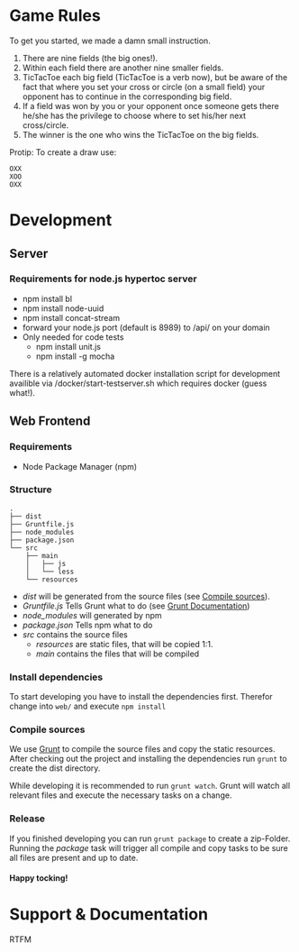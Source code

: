 # Game Rules

To get you started, we made a damn small instruction.

1. There are nine fields (the big ones!).
2. Within each field there are another nine smaller fields.
3. TicTacToe each big field (TicTacToe is a verb now), but be aware of the fact that where you set your cross
   or circle (on a small field) your opponent has to continue in the corresponding big field.
4. If a field was won by you or your opponent once someone gets there he/she has the
   privilege to choose where to set his/her next cross/circle.
5. The winner is the one who wins the TicTacToe on the big fields.

Protip: To create a draw use:
```
OXX
XOO
OXX
```

# Development
## Server
### Requirements for node.js hypertoc server
* npm install bl
* npm install node-uuid
* npm install concat-stream
* forward your node.js port (default is 8989) to /api/ on your domain
* Only needed for code tests
  * npm install unit.js
  * npm install -g mocha

There is a relatively automated docker installation script for development availible via /docker/start-testserver.sh which requires docker (guess what!).

## Web Frontend
### Requirements
* Node Package Manager (npm)

### Structure
```
.
├── dist
├── Gruntfile.js
├── node_modules
├── package.json
└── src
    ├── main
    │   ├── js
    │   └── less
    └── resources
```

* _dist_ will be generated from the source files (see [Compile sources](#compile-sources)).
* _Gruntfile.js_ Tells Grunt what to do (see [Grunt Documentation](http://gruntjs.com/getting-started))
* _node_modules_ will generated by npm
* _package.json_ Tells npm what to do
* _src_ contains the source files
  - _resources_ are static files, that will be copied 1:1.
  - _main_ contains the files that will be compiled


### Install dependencies
To start developing you have to install the dependencies first. Therefor change into `web/` and execute `npm install`

### Compile sources
We use [Grunt](http://gruntjs.com/) to compile the source files and copy the static resources. After checking out the project and installing the dependencies run `grunt` to create the dist directory.

While developing it is recommended to run `grunt watch`. Grunt will watch all relevant files and execute the necessary tasks on a change.

### Release
If you finished developing you can run `grunt package` to create a zip-Folder. Running the _package_ task will trigger all compile and copy tasks to be sure all files are present and up to date.



#### Happy tocking!


# Support & Documentation
RTFM
